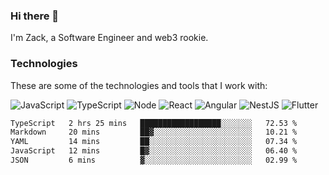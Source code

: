### Hi there 👋
I'm Zack, a Software Engineer and web3 rookie.

### Technologies
These are some of the technologies and tools that I work with:

![JavaScript](https://img.shields.io/badge/JavaScript-323330.svg?logo=javascript&logoColor=F7DF1E) 
![TypeScript](https://img.shields.io/badge/TypeScript-007ACC.svg?logo=typescript&logoColor=white) 
![Node](https://img.shields.io/badge/Node.js-43853D.svg?logo=node.js&logoColor=white)
![React](https://img.shields.io/badge/React-20232a.svg?logo=react&logoColor=61DAFB) 
![Angular](https://img.shields.io/badge/Angular-E23237.svg?logo=angularjs&logoColor=white)
![NestJS](https://img.shields.io/badge/NestJS-E0234E?logo=nestjs&logoColor=white)
![Flutter](https://img.shields.io/badge/Flutter-02569B.svg?logo=flutter&logoColor=white)

<!--START_SECTION:waka-->

```txt
TypeScript   2 hrs 25 mins   ██████████████████░░░░░░░   72.53 %
Markdown     20 mins         ██▓░░░░░░░░░░░░░░░░░░░░░░   10.21 %
YAML         14 mins         ██░░░░░░░░░░░░░░░░░░░░░░░   07.34 %
JavaScript   12 mins         █▓░░░░░░░░░░░░░░░░░░░░░░░   06.40 %
JSON         6 mins          ▓░░░░░░░░░░░░░░░░░░░░░░░░   02.99 %
```

<!--END_SECTION:waka-->
